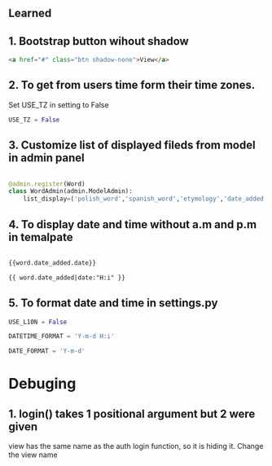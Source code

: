 ## Learned

## 1. Bootstrap button wihout shadow
``` html
<a href="#" class="btn shadow-none">View</a>
```

## 2. To get from users time form their time zones.
Set USE_TZ in setting to False
``` py
USE_TZ = False
```

## 3. Customize list of displayed fileds from model in admin panel
``` py

@admin.register(Word)
class WordAdmin(admin.ModelAdmin):
    list_display=('polish_word','spanish_word','etymology','date_added')

```

## 4. To display date and time without a.m and p.m in temalpate
``` html

{{word.date_added.date}}

{{ word.date_added|date:"H:i" }}
```

## 5. To format date and time in settings.py
``` py
USE_L10N = False

DATETIME_FORMAT = 'Y-m-d H:i'

DATE_FORMAT = 'Y-m-d'
```

# Debuging

## 1. login() takes 1 positional argument but 2 were given

view has the same name as the auth login function, so it is hiding it. Change the view name